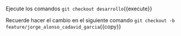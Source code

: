 Ejecute los comandos
`git checkout desarrollo`{{execute}}


Recuerde hacer el cambio en el siguiente comando
`git checkout -b feature/jorge_alonso_cadavid_garcia`{{copy}} 
